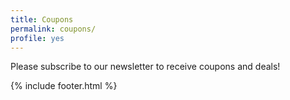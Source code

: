 ```yaml
---
title: Coupons
permalink: coupons/
profile: yes
---
```

Please subscribe to our newsletter to receive coupons and deals!



{% include footer.html %}
